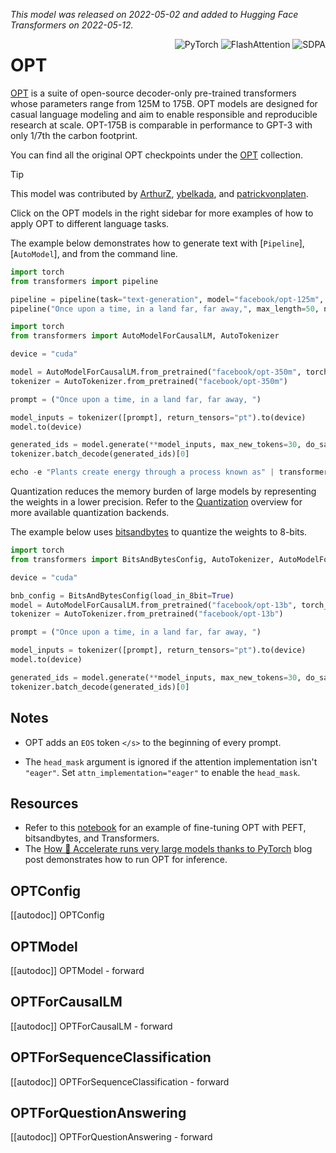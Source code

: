 <!--Copyright 2022 The HuggingFace Team. All rights reserved.

Licensed under the Apache License, Version 2.0 (the "License"); you may not use this file except in compliance with
the License. You may obtain a copy of the License at

http://www.apache.org/licenses/LICENSE-2.0

Unless required by applicable law or agreed to in writing, software distributed under the License is distributed on
an "AS IS" BASIS, WITHOUT WARRANTIES OR CONDITIONS OF ANY KIND, either express or implied. See the License for the
specific language governing permissions and limitations under the License.

⚠️ Note that this file is in Markdown but contain specific syntax for our doc-builder (similar to MDX) that may not be
rendered properly in your Markdown viewer.

-->
*This model was released on 2022-05-02 and added to Hugging Face Transformers on 2022-05-12.*

<div style="float: right;">
    <div class="flex flex-wrap space-x-1">
           <img alt="PyTorch" src="https://img.shields.io/badge/PyTorch-DE3412?style=flat&logo=pytorch&logoColor=white">
           <img alt="FlashAttention" src="https://img.shields.io/badge/%E2%9A%A1%EF%B8%8E%20FlashAttention-eae0c8?style=flat">
           <img alt="SDPA" src="https://img.shields.io/badge/SDPA-DE3412?style=flat&logo=pytorch&logoColor=white">
    </div>
</div>

# OPT

[OPT](https://huggingface.co/papers/2205.01068) is a suite of open-source decoder-only pre-trained transformers whose parameters range from 125M to 175B. OPT models are designed for casual language modeling and aim to enable responsible and reproducible research at scale. OPT-175B is comparable in performance to GPT-3 with only 1/7th the carbon footprint.

You can find all the original OPT checkpoints under the [OPT](https://huggingface.co/collections/facebook/opt-66ed00e15599f02966818844) collection.

> [!TIP]
> This model was contributed by [ArthurZ](https://huggingface.co/ArthurZ), [ybelkada](https://huggingface.co/ybelkada), and [patrickvonplaten](https://huggingface.co/patrickvonplaten).
>
> Click on the OPT models in the right sidebar for more examples of how to apply OPT to different language tasks.

The example below demonstrates how to generate text with [`Pipeline`], [`AutoModel`], and from the command line.


<hfoptions id="usage">
<hfoption id="Pipeline">

```py
import torch
from transformers import pipeline

pipeline = pipeline(task="text-generation", model="facebook/opt-125m", torch_dtype=torch.float16, device=0)
pipeline("Once upon a time, in a land far, far away,", max_length=50, num_return_sequences=1)
```

</hfoption>
<hfoption id="AutoModel">

```py
import torch
from transformers import AutoModelForCausalLM, AutoTokenizer

device = "cuda"

model = AutoModelForCausalLM.from_pretrained("facebook/opt-350m", torch_dtype=torch.float16, attn_implementation="sdpa")
tokenizer = AutoTokenizer.from_pretrained("facebook/opt-350m")

prompt = ("Once upon a time, in a land far, far away, ")

model_inputs = tokenizer([prompt], return_tensors="pt").to(device)
model.to(device)

generated_ids = model.generate(**model_inputs, max_new_tokens=30, do_sample=False)
tokenizer.batch_decode(generated_ids)[0]
```
</hfoption>
<hfoption id="transformers CLI">

```py
echo -e "Plants create energy through a process known as" | transformers run --task text-generation --model facebook/opt-125m --device 0
```
</hfoption>
</hfoptions>

Quantization reduces the memory burden of large models by representing the weights in a lower precision. Refer to the [Quantization](../quantization/overview) overview for more available quantization backends.

The example below uses [bitsandbytes](..quantization/bitsandbytes) to quantize the weights to 8-bits.

```py
import torch
from transformers import BitsAndBytesConfig, AutoTokenizer, AutoModelForCausalLM

device = "cuda"

bnb_config = BitsAndBytesConfig(load_in_8bit=True)
model = AutoModelForCausalLM.from_pretrained("facebook/opt-13b", torch_dtype=torch.float16, attn_implementation="sdpa", quantization_config=bnb_config)
tokenizer = AutoTokenizer.from_pretrained("facebook/opt-13b")

prompt = ("Once upon a time, in a land far, far away, ")

model_inputs = tokenizer([prompt], return_tensors="pt").to(device)
model.to(device)

generated_ids = model.generate(**model_inputs, max_new_tokens=30, do_sample=False)
tokenizer.batch_decode(generated_ids)[0]
```

## Notes

- OPT adds an `EOS` token `</s>` to the beginning of every prompt.

- The `head_mask` argument is ignored if the attention implementation isn't `"eager"`. Set `attn_implementation="eager"` to enable the `head_mask`.

## Resources

- Refer to this [notebook](https://colab.research.google.com/drive/1jCkpikz0J2o20FBQmYmAGdiKmJGOMo-o?usp=sharing) for an example of fine-tuning OPT with PEFT, bitsandbytes, and Transformers.
- The [How 🤗 Accelerate runs very large models thanks to PyTorch](https://huggingface.co/blog/accelerate-large-models) blog post demonstrates how to run OPT for inference.

## OPTConfig

[[autodoc]] OPTConfig

## OPTModel

[[autodoc]] OPTModel
    - forward

## OPTForCausalLM

[[autodoc]] OPTForCausalLM
    - forward

## OPTForSequenceClassification

[[autodoc]] OPTForSequenceClassification
    - forward

## OPTForQuestionAnswering

[[autodoc]] OPTForQuestionAnswering
    - forward
